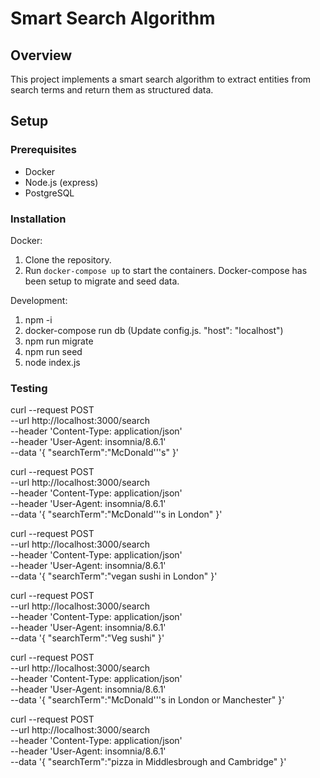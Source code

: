 # Smart Search Algorithm

## Overview

This project implements a smart search algorithm to extract entities from search terms and return them as structured data.

## Setup

### Prerequisites

- Docker
- Node.js (express)
- PostgreSQL

### Installation

Docker:
1. Clone the repository.
2. Run `docker-compose up` to start the containers. Docker-compose has been setup to migrate and seed data.

Development:
1. npm -i
2. docker-compose run db (Update config.js.  "host": "localhost")
3. npm run migrate
4. npm run seed
5. node index.js

### Testing

curl --request POST \
  --url http://localhost:3000/search \
  --header 'Content-Type: application/json' \
  --header 'User-Agent: insomnia/8.6.1' \
  --data '{
	"searchTerm":"McDonald'\''s"
}'


curl --request POST \
  --url http://localhost:3000/search \
  --header 'Content-Type: application/json' \
  --header 'User-Agent: insomnia/8.6.1' \
  --data '{
	"searchTerm":"McDonald'\''s in London"
}'

curl --request POST \
  --url http://localhost:3000/search \
  --header 'Content-Type: application/json' \
  --header 'User-Agent: insomnia/8.6.1' \
  --data '{
	"searchTerm":"vegan sushi in London"
}'

curl --request POST \
  --url http://localhost:3000/search \
  --header 'Content-Type: application/json' \
  --header 'User-Agent: insomnia/8.6.1' \
  --data '{
	"searchTerm":"Veg sushi"
}'

curl --request POST \
  --url http://localhost:3000/search \
  --header 'Content-Type: application/json' \
  --header 'User-Agent: insomnia/8.6.1' \
  --data '{
	"searchTerm":"McDonald'\''s in London or Manchester"
}'

curl --request POST \
  --url http://localhost:3000/search \
  --header 'Content-Type: application/json' \
  --header 'User-Agent: insomnia/8.6.1' \
  --data '{
	"searchTerm":"pizza in Middlesbrough and Cambridge"
}'
